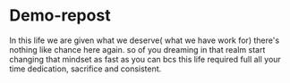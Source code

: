 # Demo-repost

In this life we are given what we deserve( what we have work for) there's nothing like chance here again. so of you dreaming in that 
realm start changing that mindset as fast as you can bcs this life required  full all your time dedication, sacrifice and consistent.
